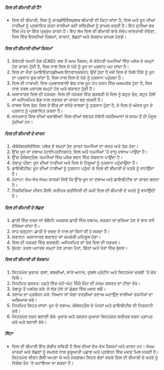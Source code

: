 ##### ਦਿਲ ਦੀ ਬੀਮਾਰੀ ਕੀ ਹੈ?
* ਦਿਲ ਦੀ ਬੀਮਾਰੀ, ਜਿਸ ਨੂੰ ਕਾਰਡੀਓਵੈਸਕੁਲਰ ਬੀਮਾਰੀ ਵੀ ਕਿਹਾ ਜਾਂਦਾ ਹੈ, ਦਿਲ ਅਤੇ ਖੂਨ ਦੀਆਂ ਨਾੜੀਆਂ ਨੂੰ ਪ੍ਰਭਾਵਿਤ ਕਰਨ ਵਾਲੀਆਂ ਕਈ ਸਥਿਤੀਆਂ ਨੂੰ ਸ਼ਾਮਲ ਕਰਦੀ ਹੈ। ਇਹ ਦੁਨੀਆ ਭਰ ਵਿੱਚ ਮੌਤ ਦਾ ਇੱਕ ਪ੍ਰਮੁੱਖ ਕਾਰਨ ਹੈ। ਇਹ ਲੇਖ ਦਿਲ ਦੀ ਬੀਮਾਰੀ ਬਾਰੇ ਸੰਖੇਪ ਜਾਣਕਾਰੀ ਦੇਵੇਗਾ, ਜਿਸ ਵਿੱਚ ਇਸਦੀਆਂ ਕਿਸਮਾਂ, ਕਾਰਨਾਂ, ਲੱਛਣਾਂ ਅਤੇ ਰੋਕਥਾਮ ਸ਼ਾਮਲ ਹੋਣਗੇ।

##### ਦਿਲ ਦੀ ਬੀਮਾਰੀ ਦੀਆਂ ਕਿਸਮਾਂ
1. ਕੋਰੋਨਰੀ ਧਮਨੀ ਰੋਗ (CAD): ਸਭ ਤੋਂ ਆਮ ਕਿਸਮ, ਜੋ ਕੋਰੋਨਰੀ ਧਮਨੀਆਂ ਵਿੱਚ ਪਲੇਕ ਦੇ ਜਮ੍ਹਾਂ ਹੋਣ ਕਾਰਨ ਹੁੰਦੀ ਹੈ, ਜਿਸ ਨਾਲ ਦਿਲ ਦੇ ਪੱਠੇ ਨੂੰ ਖੂਨ ਦਾ ਪ੍ਰਵਾਹ ਘਟ ਜਾਂਦਾ ਹੈ।
2. ਦਿਲ ਦਾ ਦੌਰਾ (ਮਾਇਓਕਾਰਡੀਅਲ ਇਨਫਾਰਕਸ਼ਨ): ਉਦੋਂ ਹੁੰਦਾ ਹੈ ਜਦੋਂ ਦਿਲ ਦੇ ਕਿਸੇ ਹਿੱਸੇ ਨੂੰ ਖੂਨ ਦਾ ਪ੍ਰਵਾਹ ਰੁਕ ਜਾਂਦਾ ਹੈ, ਜਿਸ ਨਾਲ ਦਿਲ ਦੇ ਪੱਠੇ ਨੂੰ ਨੁਕਸਾਨ ਪਹੁੰਚਦਾ ਹੈ।
3. ਦਿਲ ਦੀ ਨਾਕਾਮੀ: ਦਿਲ ਪ੍ਰਭਾਵਸ਼ਾਲੀ ਢੰਗ ਨਾਲ ਖੂਨ ਪੰਪ ਕਰਨ ਵਿੱਚ ਅਸਮਰੱਥ ਹੁੰਦਾ ਹੈ, ਜਿਸ ਨਾਲ ਤਰਲ ਪਦਾਰਥ ਜਮ੍ਹਾਂ ਹੋਣ ਅਤੇ ਥਕਾਵਟ ਹੁੰਦੀ ਹੈ।
4. ਅਸਾਧਾਰਣ ਦਿਲ ਦੀ ਧੜਕਣ: ਦਿਲ ਦੀ ਧੜਕਣ ਵਿੱਚ ਗੜਬੜੀ ਜੋ ਦਿਲ ਨੂੰ ਬਹੁਤ ਤੇਜ਼, ਬਹੁਤ ਹੌਲੀ ਜਾਂ ਅਨਿਯਮਿਤ ਢੰਗ ਨਾਲ ਧੜਕਣ ਦਾ ਕਾਰਨ ਬਣ ਸਕਦੀ ਹੈ।
5. ਵਾਲਵ ਦਿਲ ਰੋਗ: ਦਿਲ ਦੇ ਇੱਕ ਜਾਂ ਵਧੇਰੇ ਵਾਲਵਾਂ ਨੂੰ ਨੁਕਸਾਨ ਹੁੰਦਾ ਹੈ, ਜੋ ਦਿਲ ਦੇ ਅੰਦਰ ਖੂਨ ਦੇ ਪ੍ਰਵਾਹ ਨੂੰ ਪ੍ਰਭਾਵਿਤ ਕਰਦਾ ਹੈ।
6. ਜਨਮਜਾਤ ਦਿਲ ਦੀਆਂ ਖਰਾਬੀਆਂ: ਦਿਲ ਦੀਆਂ ਬਣਤਰ ਸੰਬੰਧੀ ਸਮੱਸਿਆਵਾਂ ਜੋ ਜਨਮ ਤੋਂ ਹੀ ਮੌਜੂਦ ਹੁੰਦੀਆਂ ਹਨ।

##### ਦਿਲ ਦੀ ਬੀਮਾਰੀ ਦੇ ਕਾਰਨ
1. ਐਥੇਰੋਸਕਲੇਰੋਸਿਸ: ਪਲੇਕ ਦੇ ਜਮ੍ਹਾਂ ਹੋਣ ਕਾਰਨ ਧਮਨੀਆਂ ਦਾ ਸਖ਼ਤ ਅਤੇ ਤੰਗ ਹੋਣਾ।
2. ਉੱਚ ਖੂਨ ਦਾ ਦਬਾਅ (ਹਾਈਪਰਟੈਨਸ਼ਨ): ਦਿਲ ਅਤੇ ਧਮਨੀਆਂ 'ਤੇ ਵਾਧੂ ਦਬਾਅ ਪਾਉਂਦਾ ਹੈ।
3. ਉੱਚ ਕੋਲੇਸਟ੍ਰੌਲ: ਧਮਨੀਆਂ ਵਿੱਚ ਪਲੇਕ ਬਣਨ ਵਿੱਚ ਯੋਗਦਾਨ ਪਾਉਂਦਾ ਹੈ।
4. ਤੰਬਾਕੂ ਪੀਣਾ: ਖੂਨ ਦੀਆਂ ਨਾੜੀਆਂ ਅਤੇ ਦਿਲ ਦੇ ਟਿਸ਼ੂਆਂ ਨੂੰ ਨੁਕਸਾਨ ਪਹੁੰਚਾਉਂਦਾ ਹੈ।
5. ਡਾਇਬੀਟੀਜ਼: ਖੂਨ ਦੀਆਂ ਨਾੜੀਆਂ ਨੂੰ ਨੁਕਸਾਨ ਪਹੁੰਚਾ ਕੇ ਦਿਲ ਦੀ ਬੀਮਾਰੀ ਦੇ ਖਤਰੇ ਨੂੰ ਵਧਾਉਂਦਾ ਹੈ।
6. ਮੋਟਾਪਾ: ਵੱਖ-ਵੱਖ ਜੋਖਮ ਕਾਰਕਾਂ ਜਿਵੇਂ ਕਿ ਉੱਚ ਖੂਨ ਦਾ ਦਬਾਅ ਅਤੇ ਡਾਇਬੀਟੀਜ਼ ਦਾ ਕਾਰਨ ਬਣਦਾ ਹੈ।
7. ਨਿਸ਼ਕਿਰਿਆ ਜੀਵਨ ਸ਼ੈਲੀ: ਸਰੀਰਕ ਗਤੀਵਿਧੀ ਦੀ ਕਮੀ ਦਿਲ ਦੀ ਬੀਮਾਰੀ ਦੇ ਖਤਰੇ ਨੂੰ ਵਧਾਉਂਦੀ ਹੈ।

##### ਦਿਲ ਦੀ ਬੀਮਾਰੀ ਦੇ ਲੱਛਣ
1. ਛਾਤੀ ਵਿੱਚ ਦਰਦ ਜਾਂ ਬੇਚੈਨੀ: ਅਕਸਰ ਛਾਤੀ ਵਿੱਚ ਦਬਾਅ, ਜਕੜਨ ਜਾਂ ਭਰਿਆ ਹੋਣ ਦੇ ਭਾਵ ਵਜੋਂ ਦੱਸਿਆ ਜਾਂਦਾ ਹੈ।
2. ਸਾਹ ਚੜ੍ਹਨਾ: ਛਾਤੀ ਦੇ ਦਰਦ ਦੇ ਨਾਲ ਜਾਂ ਬਿਨਾਂ ਵੀ ਹੋ ਸਕਦਾ ਹੈ।
3. ਥਕਾਵਟ: ਅਸਾਧਾਰਣ ਥਕਾਵਟ ਜਾਂ ਕਮਜ਼ੋਰੀ ਮਹਿਸੂਸ ਹੋਣਾ।
4. ਦਿਲ ਦੀ ਧੜਕਣ ਵਿੱਚ ਗੜਬੜੀ: ਅਨਿਯਮਿਤ ਜਾਂ ਤੇਜ਼ ਦਿਲ ਦੀ ਧੜਕਣ।
5. ਸੁੱਜਣ: ਤਰਲ ਪਦਾਰਥ ਜਮ੍ਹਾਂ ਹੋਣ ਕਾਰਨ ਪੈਰਾਂ, ਗਿੱਠਾਂ ਅਤੇ ਪੈਰਾਂ ਵਿੱਚ ਸੁੱਜਣ।

##### ਦਿਲ ਦੀ ਬੀਮਾਰੀ ਦੀ ਰੋਕਥਾਮ
1. ਸਿਹਤਮੰਦ ਖੁਰਾਕ: ਫਲਾਂ, ਸਬਜ਼ੀਆਂ, ਸਾਰੇ ਅਨਾਜ, ਦੁਬਲੇ ਪ੍ਰੋਟੀਨ ਅਤੇ ਸਿਹਤਮੰਦ ਚਰਬੀ 'ਤੇ ਜ਼ੋਰ ਦਿਓ।
2. ਨਿਯਮਿਤ ਕਸਰਤ: ਹਫ਼ਤੇ ਵਿੱਚ ਘੱਟੋ-ਘੱਟ 150 ਮਿੰਟ ਦੀ ਮੱਧਮ ਕਸਰਤ ਦਾ ਟੀਚਾ ਰੱਖੋ।
3. ਤੰਬਾਕੂ ਤੋਂ ਪਰਹੇਜ਼ ਕਰੋ: ਜੇ ਲੋੜ ਹੋਵੇ ਤਾਂ ਛੱਡਣ ਵਿੱਚ ਮਦਦ ਲਓ।
4. ਤਣਾਅ ਦਾ ਪ੍ਰਬੰਧਨ ਕਰੋ: ਧਿਆਨ ਜਾਂ ਯੋਗਾ ਵਰਗੀਆਂ ਤਣਾਅ ਘਟਾਉਣ ਵਾਲੀਆਂ ਤਕਨੀਕਾਂ ਦਾ ਅਭਿਆਸ ਕਰੋ।
5. ਨਿਯਮਿਤ ਸਿਹਤ ਜਾਂਚਾਂ: ਖੂਨ ਦੇ ਦਬਾਅ, ਕੋਲੇਸਟ੍ਰੌਲ ਦੇ ਪੱਧਰਾਂ ਅਤੇ ਡਾਇਬੀਟੀਜ਼ ਦੀ ਨਿਗਰਾਨੀ ਕਰੋ।
6. ਸਿਹਤਮੰਦ ਵਜ਼ਨ ਬਣਾਈ ਰੱਖੋ: ਖੁਰਾਕ ਅਤੇ ਕਸਰਤ ਦੁਆਰਾ ਸਿਹਤਮੰਦ ਸਰੀਰਕ ਵਜ਼ਨ ਪ੍ਰਾਪਤ ਕਰੋ ਅਤੇ ਬਣਾਈ ਰੱਖੋ।

##### ਸਿੱਟਾ
* ਦਿਲ ਦੀ ਬੀਮਾਰੀ ਇੱਕ ਗੰਭੀਰ ਸਥਿਤੀ ਹੈ ਜਿਸ ਦੀਆਂ ਵੱਖ-ਵੱਖ ਕਿਸਮਾਂ ਅਤੇ ਕਾਰਨ ਹਨ। ਜੋਖਮ ਕਾਰਕਾਂ ਅਤੇ ਲੱਛਣਾਂ ਨੂੰ ਸਮਝਣ ਨਾਲ ਸ਼ੁਰੂਆਤੀ ਪਛਾਣ ਅਤੇ ਪ੍ਰਬੰਧਨ ਵਿੱਚ ਮਦਦ ਮਿਲ ਸਕਦੀ ਹੈ। ਸਿਹਤਮੰਦ ਜੀਵਨ ਸ਼ੈਲੀ ਅਪਣਾ ਕੇ ਅਤੇ ਸਰਗਰਮ ਸਿਹਤ ਚੋਣਾਂ ਕਰਕੇ ਦਿਲ ਦੀ ਬੀਮਾਰੀ ਦੇ ਖਤਰੇ ਨੂੰ ਵਿਸ਼ੇਸ਼ ਤੌਰ 'ਤੇ ਘਟਾਇਆ ਜਾ ਸਕਦਾ ਹੈ।